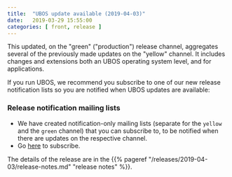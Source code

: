 ```yaml
---
title:  "UBOS update available (2019-04-03)"
date:   2019-03-29 15:55:00
categories: [ front, release ]
---
```


This updated, on the "green" ("production") release channel, aggregates several of the
previously made  updates on the "yellow" channel. It includes changes and extensions
both an UBOS operating system level, and for applications.

If you run UBOS, we recommend you subscribe to one of our new release notification lists
so you are notified when UBOS updates are available:

### Release notification mailing lists

* We have created notification-only mailing lists (separate for the `yellow` and the
  `green` channel) that you can subscribe to, to be notified when there are updates
  on the respective channel.
* Go [here](https://indiecomputing.hosted.phplist.com/lists/?p=subscribe&id=4) to
  subscribe.

The details of the release are in the
{{% pageref "/releases/2019-04-03/release-notes.md" "release notes" %}}.
